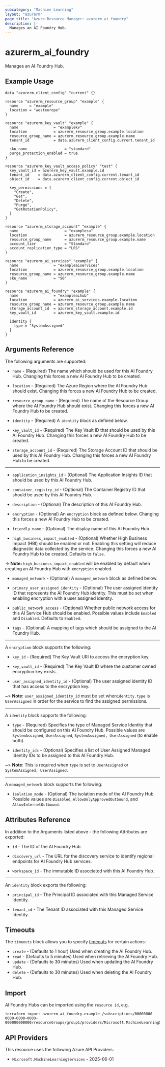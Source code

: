 ```yaml
---
subcategory: "Machine Learning"
layout: "azurerm"
page_title: "Azure Resource Manager: azurerm_ai_foundry"
description: |-
  Manages an AI Foundry Hub.
---
```


# azurerm_ai_foundry

Manages an AI Foundry Hub.

## Example Usage

```hcl
data "azurerm_client_config" "current" {}

resource "azurerm_resource_group" "example" {
  name     = "example"
  location = "westeurope"
}

resource "azurerm_key_vault" "example" {
  name                = "examplekv"
  location            = azurerm_resource_group.example.location
  resource_group_name = azurerm_resource_group.example.name
  tenant_id           = data.azurerm_client_config.current.tenant_id

  sku_name                 = "standard"
  purge_protection_enabled = true
}

resource "azurerm_key_vault_access_policy" "test" {
  key_vault_id = azurerm_key_vault.example.id
  tenant_id    = data.azurerm_client_config.current.tenant_id
  object_id    = data.azurerm_client_config.current.object_id

  key_permissions = [
    "Create",
    "Get",
    "Delete",
    "Purge",
    "GetRotationPolicy",
  ]
}

resource "azurerm_storage_account" "example" {
  name                     = "examplesa"
  location                 = azurerm_resource_group.example.location
  resource_group_name      = azurerm_resource_group.example.name
  account_tier             = "Standard"
  account_replication_type = "LRS"
}

resource "azurerm_ai_services" "example" {
  name                = "exampleaiservices"
  location            = azurerm_resource_group.example.location
  resource_group_name = azurerm_resource_group.example.name
  sku_name            = "S0"
}

resource "azurerm_ai_foundry" "example" {
  name                = "exampleaihub"
  location            = azurerm_ai_services.example.location
  resource_group_name = azurerm_resource_group.example.name
  storage_account_id  = azurerm_storage_account.example.id
  key_vault_id        = azurerm_key_vault.example.id

  identity {
    type = "SystemAssigned"
  }
}
```

## Arguments Reference

The following arguments are supported:

* `name` - (Required) The name which should be used for this AI Foundry Hub. Changing this forces a new AI Foundry Hub to be created.

* `location` - (Required) The Azure Region where the AI Foundry Hub should exist. Changing this forces a new AI Foundry Hub to be created.

* `resource_group_name` - (Required) The name of the Resource Group where the AI Foundry Hub should exist. Changing this forces a new AI Foundry Hub to be created.

* `identity` - (Required) A `identity` block as defined below.

* `key_vault_id` - (Required) The Key Vault ID that should be used by this AI Foundry Hub. Changing this forces a new AI Foundry Hub to be created.

* `storage_account_id` - (Required) The Storage Account ID that should be used by this AI Foundry Hub. Changing this forces a new AI Foundry Hub to be created.

---

* `application_insights_id` - (Optional) The Application Insights ID that should be used by this AI Foundry Hub.

* `container_registry_id` - (Optional) The Container Registry ID that should be used by this AI Foundry Hub.

* `description` - (Optional) The description of this AI Foundry Hub.

* `encryption` - (Optional) An `encryption` block as defined below. Changing this forces a new AI Foundry Hub to be created.

* `friendly_name` - (Optional) The display name of this AI Foundry Hub.

* `high_business_impact_enabled` - (Optional) Whether High Business Impact (HBI) should be enabled or not. Enabling this setting will reduce diagnostic data collected by the service. Changing this forces a new AI Foundry Hub to be created. Defaults to `false`.

-> **Note:** `high_business_impact_enabled` will be enabled by default when creating an AI Foundry Hub with `encryption` enabled.

* `managed_network` - (Optional) A `managed_network` block as defined below.

* `primary_user_assigned_identity` - (Optional) The user assigned identity ID that represents the AI Foundry Hub identity. This must be set when enabling encryption with a user assigned identity.

* `public_network_access` - (Optional) Whether public network access for this AI Service Hub should be enabled. Possible values include `Enabled` and `Disabled`. Defaults to `Enabled`.

* `tags` - (Optional) A mapping of tags which should be assigned to the AI Foundry Hub.

---

A `encryption` block supports the following:

* `key_id` - (Required) The Key Vault URI to access the encryption key.

* `key_vault_id` - (Required) The Key Vault ID where the customer owned encryption key exists.

* `user_assigned_identity_id` - (Optional) The user assigned identity ID that has access to the encryption key.

~> **Note:** `user_assigned_identity_id` must be set when`identity.type` is `UserAssigned` in order for the service to find the assigned permissions.

---

A `identity` block supports the following:

* `type` - (Required) Specifies the type of Managed Service Identity that should be configured on this AI Foundry Hub. Possible values are `SystemAssigned`, `UserAssigned`, `SystemAssigned, UserAssigned` (to enable both).

* `identity_ids` - (Optional) Specifies a list of User Assigned Managed Identity IDs to be assigned to this AI Foundry Hub.

~> **Note:** This is required when `type` is set to `UserAssigned` or `SystemAssigned, UserAssigned`.

---

A `managed_network` block supports the following:

* `isolation_mode` - (Optional) The isolation mode of the AI Foundry Hub. Possible values are `Disabled`, `AllowOnlyApprovedOutbound`, and `AllowInternetOutbound`.

## Attributes Reference

In addition to the Arguments listed above - the following Attributes are exported: 

* `id` - The ID of the AI Foundry Hub.

* `discovery_url` - The URL for the discovery service to identify regional endpoints for AI Foundry Hub services.

* `workspace_id` - The immutable ID associated with this AI Foundry Hub.

---

An `identity` block exports the following:

* `principal_id` - The Principal ID associated with this Managed Service Identity.

* `tenant_id` - The Tenant ID associated with this Managed Service Identity.

## Timeouts

The `timeouts` block allows you to specify [timeouts](https://www.terraform.io/language/resources/syntax#operation-timeouts) for certain actions:

* `create` - (Defaults to 1 hour) Used when creating the AI Foundry Hub.
* `read` - (Defaults to 5 minutes) Used when retrieving the AI Foundry Hub.
* `update` - (Defaults to 30 minutes) Used when updating the AI Foundry Hub.
* `delete` - (Defaults to 30 minutes) Used when deleting the AI Foundry Hub.

## Import

AI Foundry Hubs can be imported using the `resource id`, e.g.

```shell
terraform import azurerm_ai_foundry.example /subscriptions/00000000-0000-0000-0000-000000000000/resourceGroups/group1/providers/Microsoft.MachineLearningServices/workspaces/hub1
```

## API Providers
<!-- This section is generated, changes will be overwritten -->
This resource uses the following Azure API Providers:

* `Microsoft.MachineLearningServices` - 2025-06-01
